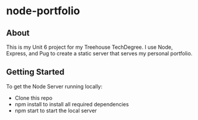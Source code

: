 # node-portfolio

## About
This is my Unit 6 project for my Treehouse TechDegree. I use Node, Express, and Pug to create a static server that serves my personal portfolio. 

## Getting Started
To get the Node Server running locally:
- Clone this repo
- npm install to install all required dependencies
- npm start to start the local server

